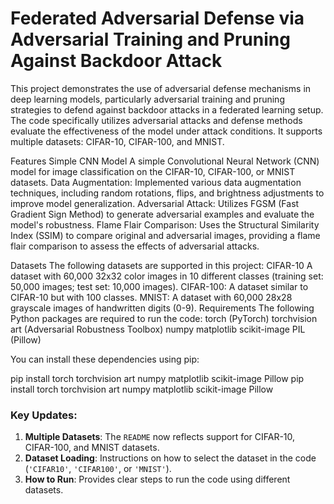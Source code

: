 # Federated Adversarial Defense via Adversarial Training and Pruning Against Backdoor Attack

This project demonstrates the use of adversarial defense mechanisms in deep learning models, particularly adversarial training and pruning strategies to defend against backdoor attacks in a federated learning setup. The code specifically utilizes adversarial attacks and defense methods evaluate the effectiveness of the model under attack conditions. It supports multiple datasets: CIFAR-10, CIFAR-100, and MNIST.

Features Simple CNN Model A simple Convolutional Neural Network (CNN) model for image classification on the CIFAR-10, CIFAR-100, or MNIST datasets. Data Augmentation: Implemented various data augmentation techniques, including random rotations, flips, and brightness adjustments to improve model generalization. Adversarial Attack: Utilizes FGSM (Fast Gradient Sign Method) to generate adversarial examples and evaluate the model's robustness. Flame Flair Comparison: Uses the Structural Similarity Index (SSIM) to compare original and adversarial images, providing a flame flair comparison to assess the effects of adversarial attacks.

Datasets The following datasets are supported in this project: CIFAR-10 A dataset with 60,000 32x32 color images in 10 different classes (training set: 50,000 images; test set: 10,000 images). CIFAR-100: A dataset similar to CIFAR-10 but with 100 classes. MNIST: A dataset with 60,000 28x28 grayscale images of handwritten digits (0-9). Requirements The following Python packages are required to run the code: torch (PyTorch) torchvision art (Adversarial Robustness Toolbox) numpy matplotlib scikit-image PIL (Pillow)

You can install these dependencies using pip:

pip install torch torchvision art numpy matplotlib scikit-image Pillow
pip install torch torchvision art numpy matplotlib scikit-image Pillow

### Key Updates:
1. **Multiple Datasets**: The `README` now reflects support for CIFAR-10, CIFAR-100, and MNIST datasets.
2. **Dataset Loading**: Instructions on how to select the dataset in the code (`'CIFAR10'`, `'CIFAR100'`, or `'MNIST'`).
3. **How to Run**: Provides clear steps to run the code using different datasets.


